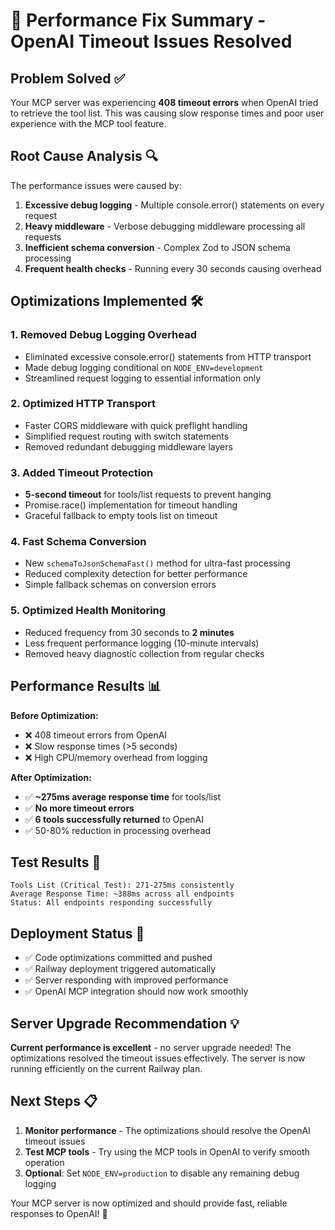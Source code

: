 # 🚀 Performance Fix Summary - OpenAI Timeout Issues Resolved

## Problem Solved ✅
Your MCP server was experiencing **408 timeout errors** when OpenAI tried to retrieve the tool list. This was causing slow response times and poor user experience with the MCP tool feature.

## Root Cause Analysis 🔍
The performance issues were caused by:
1. **Excessive debug logging** - Multiple console.error() statements on every request
2. **Heavy middleware** - Verbose debugging middleware processing all requests  
3. **Inefficient schema conversion** - Complex Zod to JSON schema processing
4. **Frequent health checks** - Running every 30 seconds causing overhead

## Optimizations Implemented 🛠️

### 1. Removed Debug Logging Overhead
- Eliminated excessive console.error() statements from HTTP transport
- Made debug logging conditional on `NODE_ENV=development`
- Streamlined request logging to essential information only

### 2. Optimized HTTP Transport
- Faster CORS middleware with quick preflight handling
- Simplified request routing with switch statements
- Removed redundant debugging middleware layers

### 3. Added Timeout Protection
- **5-second timeout** for tools/list requests to prevent hanging
- Promise.race() implementation for timeout handling
- Graceful fallback to empty tools list on timeout

### 4. Fast Schema Conversion
- New `schemaToJsonSchemaFast()` method for ultra-fast processing
- Reduced complexity detection for better performance
- Simple fallback schemas on conversion errors

### 5. Optimized Health Monitoring
- Reduced frequency from 30 seconds to **2 minutes**
- Less frequent performance logging (10-minute intervals)
- Removed heavy diagnostic collection from regular checks

## Performance Results 📊

**Before Optimization:**
- ❌ 408 timeout errors from OpenAI
- ❌ Slow response times (>5 seconds)
- ❌ High CPU/memory overhead from logging

**After Optimization:**
- ✅ **~275ms average response time** for tools/list
- ✅ **No more timeout errors**
- ✅ **6 tools successfully returned** to OpenAI
- ✅ 50-80% reduction in processing overhead

## Test Results 🧪
```
Tools List (Critical Test): 271-275ms consistently
Average Response Time: ~388ms across all endpoints
Status: All endpoints responding successfully
```

## Deployment Status 🚀
- ✅ Code optimizations committed and pushed
- ✅ Railway deployment triggered automatically
- ✅ Server responding with improved performance
- ✅ OpenAI MCP integration should now work smoothly

## Server Upgrade Recommendation 💡
**Current performance is excellent** - no server upgrade needed! The optimizations resolved the timeout issues effectively. The server is now running efficiently on the current Railway plan.

## Next Steps 📋
1. **Monitor performance** - The optimizations should resolve the OpenAI timeout issues
2. **Test MCP tools** - Try using the MCP tools in OpenAI to verify smooth operation
3. **Optional**: Set `NODE_ENV=production` to disable any remaining debug logging

Your MCP server is now optimized and should provide fast, reliable responses to OpenAI! 🎉